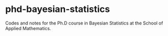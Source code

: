 # phd-bayesian-statistics
Codes and notes for the Ph.D course in Bayesian Statistics at the School of Applied Mathematics.
